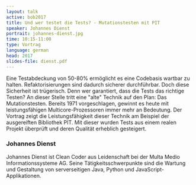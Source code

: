 ```yaml
---
layout: talk
active: bob2017
title: Und wer testet die Tests? - Mutationstesten mit PIT 
speaker: Johannes Dienst
portrait: johannes-dienst.jpg
time: 10:15-11:00
type: Vortrag
language: german
head: 2017
slides-file: dienst.pdf
---
```


Eine Testabdeckung von 50-80% ermöglicht es eine Codebasis wartbar zu
halten. Refaktorisierungen sind dadurch sicherer durchführbar. Doch
diese Sicherheit ist trügerisch. Denn wer garantiert, dass die Tests
das richtige Testen? An dieser Stelle tritt eine "alte" Technik auf
den Plan: Das Mutationstesten. Bereits 1971 vorgeschlagen, gewinnt es
heute mit leistungsfähigen Multicore-Prozessoren immer mehr an
Bedeutung. Der Vortrag zeigt die Leistungsfähigkeit dieser Technik am
Beispiel der ausgereiften Bibliothek PIT. Mit dieser wurden Tests aus
einem realen Projekt überprüft und deren Qualität erheblich
gesteigert.

### Johannes Dienst

Johannes Dienst ist Clean Coder aus Leidenschaft bei der Multa Medio
Informationssysteme AG. Seine Tätigkeitsschwerpunkte sind die Wartung
und Gestaltung von serverseitigen Java, Python und
JavaScript-Applikationen.
